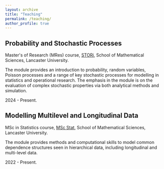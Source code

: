 ```yaml
---
layout: archive
title: "Teaching"
permalink: /teaching/
author_profile: true
---
```


## Probability and Stochastic Processes

Master's of Research (MRes) course, [STORi](https://www.lancaster.ac.uk/stor-i/), School of Mathematical Sciences, Lancaster University.


The module provides an introduction to probability, random variables, 
Poisson processes and a range of key stochastic processes for modelling in statistics 
and operational research. The emphasis in the module is on the 
evaluation of complex stochastic properties via both analytical methods and simulation.

2024 - Present.

## Modelling Multilevel and Longitudinal Data

MSc in Statistics course, [MSc Stat](https://www.lancaster.ac.uk/study/postgraduate/postgraduate-courses/statistics-msc/2024/), School of Mathematical Sciences, Lancaster University. 

The module provides methods and computational skills to model 
common dependence structures seen in hierarchical data, 
including longitudinal and multi-level data. 

2022 - Present.